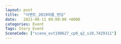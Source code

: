 ```yaml
---
layout: post
title:  "이벤트_2019여름_엔딩"
date:   2021-08-11 09:00:00 +0000
categories: Event
Tags: Story Event
SceneCode: ["scene_evt190627_cp0_q2_s10,7429311"]
---
```

